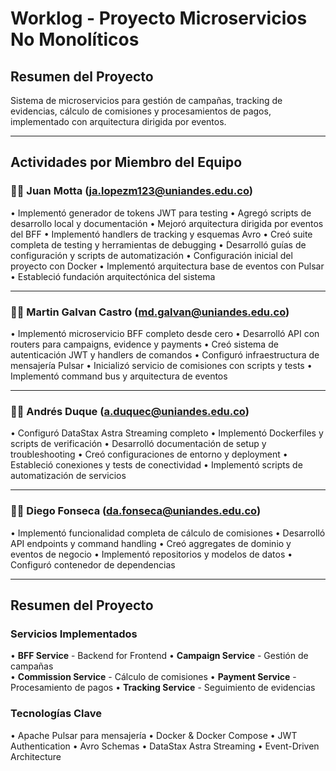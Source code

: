# Worklog - Proyecto Microservicios No Monolíticos

## Resumen del Proyecto

Sistema de microservicios para gestión de campañas, tracking de evidencias, cálculo de comisiones y procesamientos de pagos, implementado con arquitectura dirigida por eventos.

---

## Actividades por Miembro del Equipo

### 👨‍💻 **Juan Motta** (ja.lopezm123@uniandes.edu.co)

• Implementó generador de tokens JWT para testing
• Agregó scripts de desarrollo local y documentación
• Mejoró arquitectura dirigida por eventos del BFF
• Implementó handlers de tracking y esquemas Avro
• Creó suite completa de testing y herramientas de debugging
• Desarrolló guías de configuración y scripts de automatización
• Configuración inicial del proyecto con Docker
• Implementó arquitectura base de eventos con Pulsar
• Estableció fundación arquitectónica del sistema

---

### 👨‍💻 **Martin Galvan Castro** (md.galvan@uniandes.edu.co)

• Implementó microservicio BFF completo desde cero
• Desarrolló API con routers para campaigns, evidence y payments
• Creó sistema de autenticación JWT y handlers de comandos
• Configuró infraestructura de mensajería Pulsar
• Inicializó servicio de comisiones con scripts y tests
• Implementó command bus y arquitectura de eventos

---

### 👨‍💻 **Andrés Duque** (a.duquec@uniandes.edu.co)

• Configuró DataStax Astra Streaming completo
• Implementó Dockerfiles y scripts de verificación
• Desarrolló documentación de setup y troubleshooting
• Creó configuraciones de entorno y deployment
• Estableció conexiones y tests de conectividad
• Implementó scripts de automatización de servicios

---

### 👨‍💻 **Diego Fonseca** (da.fonseca@uniandes.edu.co)

• Implementó funcionalidad completa de cálculo de comisiones
• Desarrolló API endpoints y command handling
• Creó aggregates de dominio y eventos de negocio
• Implementó repositorios y modelos de datos
• Configuró contenedor de dependencias

---

## Resumen del Proyecto

### Servicios Implementados

• **BFF Service** - Backend for Frontend
• **Campaign Service** - Gestión de campañas  
• **Commission Service** - Cálculo de comisiones
• **Payment Service** - Procesamiento de pagos
• **Tracking Service** - Seguimiento de evidencias

### Tecnologías Clave

• Apache Pulsar para mensajería
• Docker & Docker Compose
• JWT Authentication
• Avro Schemas
• DataStax Astra Streaming
• Event-Driven Architecture
